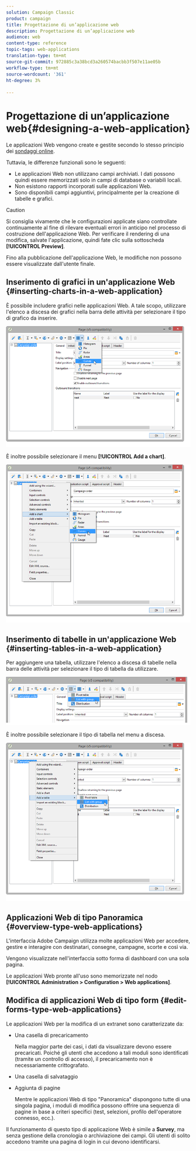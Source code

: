 ```yaml
---
solution: Campaign Classic
product: campaign
title: Progettazione di un’applicazione web
description: Progettazione di un’applicazione web
audience: web
content-type: reference
topic-tags: web-applications
translation-type: tm+mt
source-git-commit: 972885c3a38bcd3a260574bacbb3f507e11ae05b
workflow-type: tm+mt
source-wordcount: '361'
ht-degree: 3%

---
```



# Progettazione di un’applicazione web{#designing-a-web-application}

Le applicazioni Web vengono create e gestite secondo lo stesso principio dei [sondaggi online](../../web/using/about-surveys.md).

Tuttavia, le differenze funzionali sono le seguenti:

* Le applicazioni Web non utilizzano campi archiviati. I dati possono quindi essere memorizzati solo in campi di database o variabili locali.
* Non esistono rapporti incorporati sulle applicazioni Web.
* Sono disponibili campi aggiuntivi, principalmente per la creazione di tabelle e grafici.

>[!CAUTION]
>
>Si consiglia vivamente che le configurazioni applicate siano controllate continuamente al fine di rilevare eventuali errori in anticipo nel processo di costruzione dell&#39;applicazione Web. Per verificare il rendering di una modifica, salvate l&#39;applicazione, quindi fate clic sulla sottoscheda **[!UICONTROL Preview]**.
>
>Fino alla pubblicazione dell&#39;applicazione Web, le modifiche non possono essere visualizzate dall&#39;utente finale.

## Inserimento di grafici in un&#39;applicazione Web {#inserting-charts-in-a-web-application}

È possibile includere grafici nelle applicazioni Web. A tale scopo, utilizzare l&#39;elenco a discesa dei grafici nella barra delle attività per selezionare il tipo di grafico da inserire.

![](assets/s_ncs_admin_webapps_bar_graph.png)

È inoltre possibile selezionare il menu **[!UICONTROL Add a chart]**.

![](assets/s_ncs_admin_webapps_graph.png)

## Inserimento di tabelle in un&#39;applicazione Web {#inserting-tables-in-a-web-application}

Per aggiungere una tabella, utilizzare l&#39;elenco a discesa di tabelle nella barra delle attività per selezionare il tipo di tabella da utilizzare.

![](assets/s_ncs_admin_webapps_bar_table.png)

È inoltre possibile selezionare il tipo di tabella nel menu a discesa.

![](assets/s_ncs_admin_webapps_table.png)

## Applicazioni Web di tipo Panoramica {#overview-type-web-applications}

L&#39;interfaccia  Adobe Campaign utilizza molte applicazioni Web per accedere, gestire e interagire con destinatari, consegne, campagne, scorte e così via.

Vengono visualizzate nell&#39;interfaccia sotto forma di dashboard con una sola pagina.

Le applicazioni Web pronte all&#39;uso sono memorizzate nel nodo **[!UICONTROL Administration > Configuration > Web applications]**.

## Modifica di applicazioni Web di tipo form {#edit-forms-type-web-applications}

Le applicazioni Web per la modifica di un extranet sono caratterizzate da:

* Una casella di precaricamento

   Nella maggior parte dei casi, i dati da visualizzare devono essere precaricati. Poiché gli utenti che accedono a tali moduli sono identificati (tramite un controllo di accesso), il precaricamento non è necessariamente crittografato.

* Una casella di salvataggio
* Aggiunta di pagine

   Mentre le applicazioni Web di tipo &quot;Panoramica&quot; dispongono tutte di una singola pagina, i moduli di modifica possono offrire una sequenza di pagine in base a criteri specifici (test, selezioni, profilo dell&#39;operatore connesso, ecc.).

Il funzionamento di questo tipo di applicazione Web è simile a **Survey**, ma senza gestione della cronologia o archiviazione dei campi. Gli utenti di solito accedono tramite una pagina di login in cui devono identificarsi.
